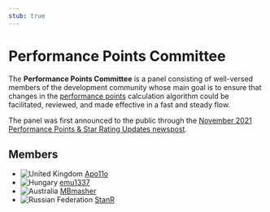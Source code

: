 ```yaml
---
stub: true
---
```


# Performance Points Committee

The **Performance Points Committee** is a panel consisting of well-versed members of the development community whose main goal is to ensure that changes in the [performance points](/wiki/Beatmap) calculation algorithm could be facilitated, reviewed, and made effective in a fast and steady flow.

The panel was first announced to the public through the [November 2021 Performance Points & Star Rating Updates newspost](https://osu.ppy.sh/home/news/2021-11-09-performance-points-star-rating-updates).

## Members

- ![][flag_GB] [Apo11o](https://osu.ppy.sh/users/9558549)
- ![][flag_HU] [emu1337](https://osu.ppy.sh/users/2185987)
- ![][flag_AU] [MBmasher](https://osu.ppy.sh/users/4498616)
- ![][flag_RU] [StanR](https://osu.ppy.sh/users/7217455)

[flag_AU]: /wiki/shared/flag/AU.gif "Australia"
[flag_GB]: /wiki/shared/flag/GB.gif "United Kingdom"
[flag_HU]: /wiki/shared/flag/HU.gif "Hungary"
[flag_RU]: /wiki/shared/flag/RU.gif "Russian Federation"
